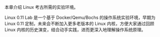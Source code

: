 
本章介绍 Linux 考古所需的实验环境。

Linux 0.11 Lab 是一个基于 Docker/Qemu/Bochs 的操作系统实验环境，早期为 Linux 0.11 定制，未来会不断加入更多老版本的 Linux 内核，方便大家通过回顾 Linux 内核的历史演变，结合动手实践，进而更深入地理解操作系统原理。
